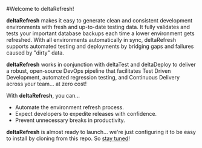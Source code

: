 #Welcome to deltaRefresh!

**deltaRefresh** makes it easy to generate clean and consistent development environments with fresh and up-to-date testing data. It fully validates and tests your important database backups each time a lower environment gets refreshed. With all environments automatically in sync, deltaRefresh supports automated testing and deployments by bridging gaps and failures caused by "dirty" data.

**deltaRefresh** works in conjunction with deltaTest and deltaDeploy to deliver a robust, open-source DevOps pipeline that facilitates Test Driven Development, automated regression testing, and Continuous Delivery across your team... at zero cost!

With **deltaRefresh**, you can...

* Automate the environment refresh process.
* Expect developers to expedite releases with confidence.
* Prevent unnecessary breaks in productivity.

**deltaRefresh** is almost ready to launch... we're just configuring it to be easy to install by cloning from this repo. So [stay tuned](https://enterprise-data.org/contact/)!
